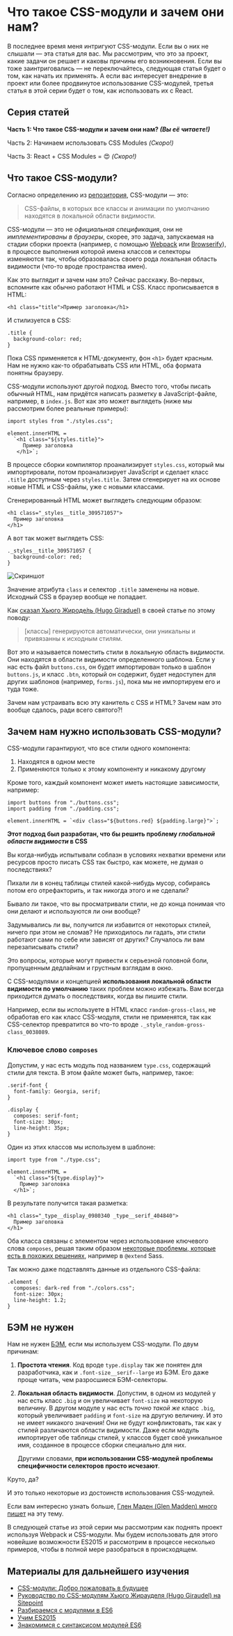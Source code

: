 # Что такое CSS-модули и зачем они нам?

В последнее время меня интригуют CSS-модули. Если вы о них не слышали — эта
статья для вас. Мы рассмотрим, что это за проект, какие задачи он решает 
и каковы причины его возникновения. Если вы тоже заинтриговались — не переключайтесь, 
следующая статья будет о том, как начать их применять. А если вас интересует внедрение 
в проект или более продвинутое использование CSS-модулей, третья статья в этой 
серии будет о том, как использовать их c React. 


## Серия статей

**Часть 1: Что такое CSS-модули и зачем они нам? *(Вы её читаете!)***  

Часть 2: Начинаем использовать CSS Modules *(Скоро!)*  

Часть 3: React + CSS Modules = 😍 *(Скоро!)* 


## Что такое CSS-модули?

Согласно определению из [репозитория][1], CSS-модули — это:

> CSS-файлы, в которых все классы и анимации  по умолчанию находятся 
> в локальной области видимости.

CSS-модули — это не *официальная спецификация*, они не *имплементированы в браузеры*, 
скорее, это задача, запускаемая на стадии сборки проекта (например, с помощью 
[Webpack][2] или [Browserify][3]), в процессе выполнения которой имена классов 
и селекторы изменяются так, чтобы образовалась своего рода локальная область 
видимости (что-то вроде пространства имен).

Как это выглядит и зачем нам это? Сейчас расскажу. Во-первых, вспомните как 
обычно работают HTML и CSS. Класс прописывается в HTML:

    <h1 class="title">Пример заголовка</h1>

И стилизуется в CSS:

    .title {
      background-color: red;
    }

Пока CSS применяется к HTML-документу, фон `<h1>` будет красным. Нам
не нужно как-то обрабатывать CSS или HTML, оба формата понятны браузеру.

CSS-модули используют другой подход. Вместо того, чтобы писать обычный HTML, 
нам придётся написать разметку в JavaScript-файле, например, в `index.js`. 
Вот как это может выглядеть (ниже мы рассмотрим более реальные примеры):

    import styles from "./styles.css";
      
    element.innerHTML = 
      `<h1 class="${styles.title}">
         Пример заголовка
       </h1>`;

В процессе сборки компилятор проанализирует `styles.css`, который мы импортировали, 
потом проанализирует JavaScript и сделает класс `.title` доступным через 
`styles.title`. Затем сгенерирует на их основе новые HTML и CSS-файлы, 
уже с новыми классами.

Сгенерированный HTML может выглядеть следующим образом:

    <h1 class="_styles__title_309571057">
      Пример заголовка
    </h1>

А вот так может выглядеть CSS:

    ._styles__title_309571057 {
      background-color: red;
    }

![Скриншот][Инспектор, в котором показан сгенерированный HTML]

Значение атрибута `class` и селектор `.title` заменены на новые. Исходный CSS 
в браузер вообще не попадает.

Как [сказал Хьюго Жироде́ль  (Hugo Giraduel)][5] в своей статье по этому поводу:

> [классы] генерируются автоматически, они уникальны и привязанны к исходным
> стилям.

Вот это и называется поместить стили в локальную область видимости. Они находятся
в области видимости определенного шаблона. Если у нас есть файл `buttons.css`,
он будет импортирован только в шаблон `buttons.js`, и класс `.btn`, который он
содержит, будет недоступен для других шаблонов (например, `forms.js`), пока мы 
не импортируем его и туда тоже.

Зачем нам устраивать всю эту канитель с CSS и HTML? Зачем нам это вообще сдалось,
ради всего святого?!


## Зачем нам нужно использовать CSS-модули?

CSS-модули гарантируют, что все стили одного компонента:

1. Находятся в одном месте
2. Применяются только к этому компоненту и никакому другому

Кроме того, каждый компонент может иметь настоящие зависимости, например:

    import buttons from "./buttons.css";
    import padding from "./padding.css";
    
    element.innerHTML = `<div class="${buttons.red} ${padding.large}">`;

**Этот подход был разработан, что бы решить проблему *глобальной области 
видимости* в CSS**

Вы когда-нибудь испытывали соблазн в условиях нехватки времени или ресурсов просто 
писать CSS так быстро, как можете, не думая о последствиях?

Пихали ли в конец таблицы стилей какой-нибудь мусор, собираясь потом 
его отрефакторить, и так никогда этого и не сделали?

Бывало ли такое, что вы просматривали стили, не до конца понимая что они 
делают и используются ли они вообще?

Задумывались ли вы, получится ли избавится от некоторых стилей, ничего при
этом не сломав? Не приходилось ли гадать, эти стили работают сами по себе 
или зависят от других? Случалось ли вам перезаписывать стили?

Это вопросы, которые могут привести к серьезной головной боли, 
пропущенным дедлайнам и грустным взглядам в окно. 

С CSS-модулями и концепцией **использования локальной области видимости 
по умолчанию** таких проблем можно избежать. Вам всегда 
приходится думать о последствиях, когда вы пишите стили.

Например, если вы используете в HTML класс `random-gross-class`, не обработав его 
как класс CSS-модуля, стили не применятся, так как CSS-селектор превратится 
во что-то вроде `._style_random-gross-class_0038089`.


### Ключевое слово `composes`

Допустим, у нас есть модуль под названием `type.css`, содержащий стили для текста.
В этом файле может быть, например, такое:

    .serif-font {
      font-family: Georgia, serif;
    }
    
    .display {
      composes: serif-font;
      font-size: 30px;
      line-height: 35px;
    }

Один из этих классов мы используем в шаблоне:

    import type from "./type.css";
    
    element.innerHTML = 
      `<h1 class="${type.display}">
        Пример заголовка
      </h1>`;

В результате получится такая разметка: 

    <h1 class="_type__display_0980340 _type__serif_404840">
      Пример заголовка
    </h1>

Оба класса связаны с элементом через использование ключевого слова `composes`, 
решая таким образом [некоторые проблемы, которые есть в похожих решениях][6], 
например в `@extend` Sass.

Так можно даже подставлять данные из отдельного CSS-файла:

    .element {
      composes: dark-red from "./colors.css";
      font-size: 30px;
      line-height: 1.2;
    }


## БЭМ не нужен

Нам не нужен [БЭМ][7], если мы используем CSS-модули. По двум причинам:

1. **Простота чтения**. Код вроде `type.display` так же понятен для разработчика, 
  как и `.font-size__serif--large` из БЭМ. Его даже проще читать, чем разросшиеся
  БЭМ-селекторы.

2. **Локальная область видимости**. Допустим, в одном из модулей у нас есть 
  класс `.big`  и он увеличивает `font-size` на некоторую величину. 
  В другом модуле у нас есть *точно такой же* класс `.big`, который 
  увеличивает `padding` и `font-size` на другую величину. 
  И это не имеет никакого значения! Они не будут конфликтовать, 
  так как у стилей различаются области видимости. Даже если модуль импортирует обе
  таблицы стилей, у классов будет своё уникальное имя, созданное в процессе сборки 
  специально для них.

   Другими словами, **при использовании CSS-модулей проблемы специфичности селекторов
   просто исчезают**.

Круто, да? 

И это только некоторые из достоинств использования CSS-модулей.

Если вам интересно узнать больше, [Глен Маден (Glen Madden) много пишет][8]
на эту тему.

В следующей статье из этой серии мы рассмотрим как поднять проект используя Webpack и 
CSS-модули. Мы будем использовать для этого новейшие возможности ES2015 и 
рассмотрим в процессе несколько примеров, чтобы в полной мере разобраться в
происходящем. 

## Материалы для дальнейшего изучения

* [CSS-модули: Добро пожаловать в будущее][8]
* [Руководство по CSS-модулям Хьюго Жирауделя (Hugo Giraudel) на Sitepoint][5]
* [Разбираемся с модулями в ES6][9]
* [Учим ES2015][4]
* [Знакомимся с синтаксисом модулей ES6][10]


 [1]: https://github.com/css-modules/css-modules
 [2]: https://webpack.github.io/
 [3]: http://browserify.org/
 [4]: https://css-tricks.com/lets-learn-es2015
 [5]: http://www.sitepoint.com/understanding-css-modules-methodology/
 [6]: http://www.sitepoint.com/avoid-sass-extend/
 [7]: https://css-tricks.com/bem-101/
 [8]: http://glenmaddern.com/articles/css-modules
 [9]: http://www.sitepoint.com/understanding-es6-modules/
 [10]: https://github.com/ModuleLoader/es6-module-loader/wiki/Brief-Overview-of-ES6-Module-syntax

 [Инспектор, в котором показан сгенерированный HTML]: img/devtools.png "Инспектор, в котором показан сгенерированный HTML"
